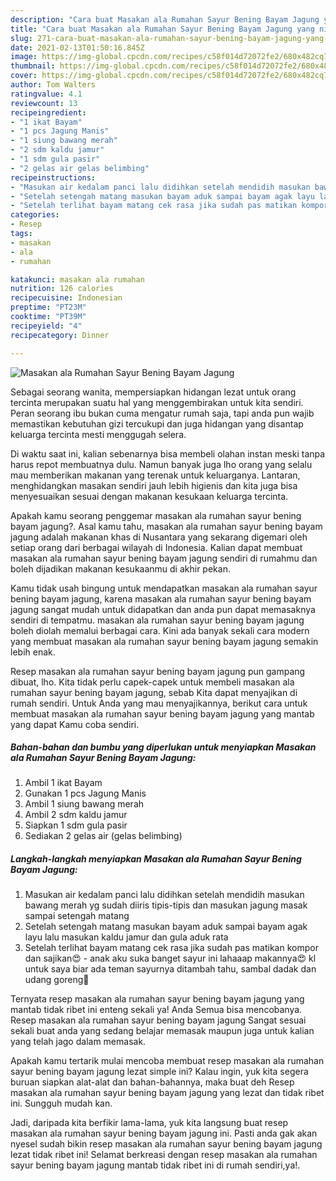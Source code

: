 ```yaml
---
description: "Cara buat Masakan ala Rumahan Sayur Bening Bayam Jagung yang nikmat dan Mudah Dibuat"
title: "Cara buat Masakan ala Rumahan Sayur Bening Bayam Jagung yang nikmat dan Mudah Dibuat"
slug: 271-cara-buat-masakan-ala-rumahan-sayur-bening-bayam-jagung-yang-nikmat-dan-mudah-dibuat
date: 2021-02-13T01:50:16.845Z
image: https://img-global.cpcdn.com/recipes/c58f014d72072fe2/680x482cq70/masakan-ala-rumahan-sayur-bening-bayam-jagung-foto-resep-utama.jpg
thumbnail: https://img-global.cpcdn.com/recipes/c58f014d72072fe2/680x482cq70/masakan-ala-rumahan-sayur-bening-bayam-jagung-foto-resep-utama.jpg
cover: https://img-global.cpcdn.com/recipes/c58f014d72072fe2/680x482cq70/masakan-ala-rumahan-sayur-bening-bayam-jagung-foto-resep-utama.jpg
author: Tom Walters
ratingvalue: 4.1
reviewcount: 13
recipeingredient:
- "1 ikat Bayam"
- "1 pcs Jagung Manis"
- "1 siung bawang merah"
- "2 sdm kaldu jamur"
- "1 sdm gula pasir"
- "2 gelas air gelas belimbing"
recipeinstructions:
- "Masukan air kedalam panci lalu didihkan setelah mendidih masukan bawang merah yg sudah diiris tipis-tipis dan masukan jagung masak sampai setengah matang"
- "Setelah setengah matang masukan bayam aduk sampai bayam agak layu lalu masukan kaldu jamur dan gula aduk rata"
- "Setelah terlihat bayam matang cek rasa jika sudah pas matikan kompor dan sajikan😍 anak aku suka banget sayur ini lahaaap makannya😍 kl untuk saya biar ada teman sayurnya ditambah tahu, sambal dadak dan udang goreng🤤"
categories:
- Resep
tags:
- masakan
- ala
- rumahan

katakunci: masakan ala rumahan 
nutrition: 126 calories
recipecuisine: Indonesian
preptime: "PT23M"
cooktime: "PT39M"
recipeyield: "4"
recipecategory: Dinner

---
```



![Masakan ala Rumahan Sayur Bening Bayam Jagung](https://img-global.cpcdn.com/recipes/c58f014d72072fe2/680x482cq70/masakan-ala-rumahan-sayur-bening-bayam-jagung-foto-resep-utama.jpg)

Sebagai seorang wanita, mempersiapkan hidangan lezat untuk orang tercinta merupakan suatu hal yang menggembirakan untuk kita sendiri. Peran seorang ibu bukan cuma mengatur rumah saja, tapi anda pun wajib memastikan kebutuhan gizi tercukupi dan juga hidangan yang disantap keluarga tercinta mesti menggugah selera.

Di waktu  saat ini, kalian sebenarnya bisa membeli olahan instan meski tanpa harus repot membuatnya dulu. Namun banyak juga lho orang yang selalu mau memberikan makanan yang terenak untuk keluarganya. Lantaran, menghidangkan masakan sendiri jauh lebih higienis dan kita juga bisa menyesuaikan sesuai dengan makanan kesukaan keluarga tercinta. 



Apakah kamu seorang penggemar masakan ala rumahan sayur bening bayam jagung?. Asal kamu tahu, masakan ala rumahan sayur bening bayam jagung adalah makanan khas di Nusantara yang sekarang digemari oleh setiap orang dari berbagai wilayah di Indonesia. Kalian dapat membuat masakan ala rumahan sayur bening bayam jagung sendiri di rumahmu dan boleh dijadikan makanan kesukaanmu di akhir pekan.

Kamu tidak usah bingung untuk mendapatkan masakan ala rumahan sayur bening bayam jagung, karena masakan ala rumahan sayur bening bayam jagung sangat mudah untuk didapatkan dan anda pun dapat memasaknya sendiri di tempatmu. masakan ala rumahan sayur bening bayam jagung boleh diolah memalui berbagai cara. Kini ada banyak sekali cara modern yang membuat masakan ala rumahan sayur bening bayam jagung semakin lebih enak.

Resep masakan ala rumahan sayur bening bayam jagung pun gampang dibuat, lho. Kita tidak perlu capek-capek untuk membeli masakan ala rumahan sayur bening bayam jagung, sebab Kita dapat menyajikan di rumah sendiri. Untuk Anda yang mau menyajikannya, berikut cara untuk membuat masakan ala rumahan sayur bening bayam jagung yang mantab yang dapat Kamu coba sendiri.

<!--inarticleads1-->

##### Bahan-bahan dan bumbu yang diperlukan untuk menyiapkan Masakan ala Rumahan Sayur Bening Bayam Jagung:

1. Ambil 1 ikat Bayam
1. Gunakan 1 pcs Jagung Manis
1. Ambil 1 siung bawang merah
1. Ambil 2 sdm kaldu jamur
1. Siapkan 1 sdm gula pasir
1. Sediakan 2 gelas air (gelas belimbing)




<!--inarticleads2-->

##### Langkah-langkah menyiapkan Masakan ala Rumahan Sayur Bening Bayam Jagung:

1. Masukan air kedalam panci lalu didihkan setelah mendidih masukan bawang merah yg sudah diiris tipis-tipis dan masukan jagung masak sampai setengah matang
1. Setelah setengah matang masukan bayam aduk sampai bayam agak layu lalu masukan kaldu jamur dan gula aduk rata
1. Setelah terlihat bayam matang cek rasa jika sudah pas matikan kompor dan sajikan😍 - anak aku suka banget sayur ini lahaaap makannya😍 kl untuk saya biar ada teman sayurnya ditambah tahu, sambal dadak dan udang goreng🤤




Ternyata resep masakan ala rumahan sayur bening bayam jagung yang mantab tidak ribet ini enteng sekali ya! Anda Semua bisa mencobanya. Resep masakan ala rumahan sayur bening bayam jagung Sangat sesuai sekali buat anda yang sedang belajar memasak maupun juga untuk kalian yang telah jago dalam memasak.

Apakah kamu tertarik mulai mencoba membuat resep masakan ala rumahan sayur bening bayam jagung lezat simple ini? Kalau ingin, yuk kita segera buruan siapkan alat-alat dan bahan-bahannya, maka buat deh Resep masakan ala rumahan sayur bening bayam jagung yang lezat dan tidak ribet ini. Sungguh mudah kan. 

Jadi, daripada kita berfikir lama-lama, yuk kita langsung buat resep masakan ala rumahan sayur bening bayam jagung ini. Pasti anda gak akan nyesel sudah bikin resep masakan ala rumahan sayur bening bayam jagung lezat tidak ribet ini! Selamat berkreasi dengan resep masakan ala rumahan sayur bening bayam jagung mantab tidak ribet ini di rumah sendiri,ya!.

